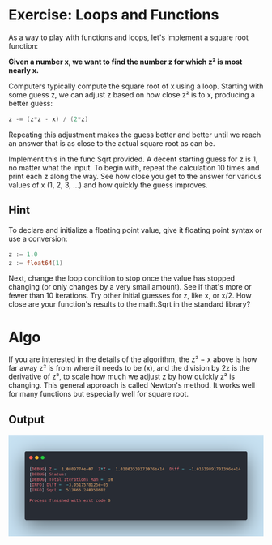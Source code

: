# Exercise: Loops and Functions
As a way to play with functions and loops, let's implement a square root function: 

**Given a number x, we want to find the number z for which z² is most nearly x.**

Computers typically compute the square root of x using a loop. Starting with some guess z, we can adjust z based on how close z² is to x, producing a better guess:
```go
z -= (z*z - x) / (2*z)
```
Repeating this adjustment makes the guess better and better until we reach an answer that is as close to the actual square root as can be.

Implement this in the func Sqrt provided. A decent starting guess for z is 1, no matter what the input. To begin with, repeat the calculation 10 times and print each z along the way. See how close you get to the answer for various values of x (1, 2, 3, ...) and how quickly the guess improves.

## Hint
To declare and initialize a floating point value, give it floating point syntax or use a conversion:

```go
z := 1.0
z := float64(1)
```

Next, change the loop condition to stop once the value has stopped changing (or only changes by a very small amount). See if that's more or fewer than 10 iterations. Try other initial guesses for z, like x, or x/2. How close are your function's results to the math.Sqrt in the standard library?

# Algo
If you are interested in the details of the algorithm, the z² − x above is how far away z² is from where it needs to be (x), and the division by 2z is the derivative of z², to scale how much we adjust z by how quickly z² is changing. This general approach is called Newton's method. It works well for many functions but especially well for square root.

## Output
![Output.png](Output.png)